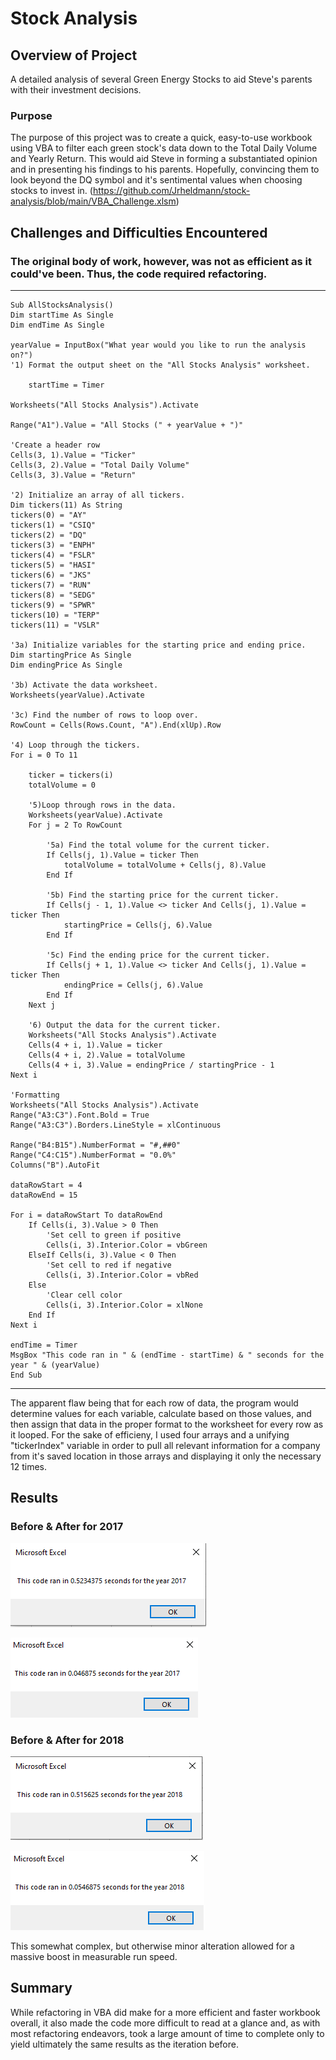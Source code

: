 # Stock Analysis

## Overview of Project
A detailed analysis of several Green Energy Stocks to aid Steve's parents with their investment decisions.

### Purpose
The purpose of this project was to create a quick, easy-to-use workbook using VBA to filter each green stock's data down to the Total Daily Volume and Yearly Return. This would aid Steve in forming a substantiated opinion and in presenting his findings to his parents. Hopefully, convincing them to look beyond the DQ symbol and it's sentimental values when choosing stocks to invest in.
(https://github.com/Jrheldmann/stock-analysis/blob/main/VBA_Challenge.xlsm)
## Challenges and Difficulties Encountered

### The original body of work, however, was not as efficient as it could've been. Thus, the code required refactoring.
---
    Sub AllStocksAnalysis()
    Dim startTime As Single
    Dim endTime As Single
    
    yearValue = InputBox("What year would you like to run the analysis on?")
    '1) Format the output sheet on the "All Stocks Analysis" worksheet.
    
        startTime = Timer
    
    Worksheets("All Stocks Analysis").Activate
    
    Range("A1").Value = "All Stocks (" + yearValue + ")"
    
    'Create a header row
    Cells(3, 1).Value = "Ticker"
    Cells(3, 2).Value = "Total Daily Volume"
    Cells(3, 3).Value = "Return"
   
    '2) Initialize an array of all tickers.
    Dim tickers(11) As String
    tickers(0) = "AY"
    tickers(1) = "CSIQ"
    tickers(2) = "DQ"
    tickers(3) = "ENPH"
    tickers(4) = "FSLR"
    tickers(5) = "HASI"
    tickers(6) = "JKS"
    tickers(7) = "RUN"
    tickers(8) = "SEDG"
    tickers(9) = "SPWR"
    tickers(10) = "TERP"
    tickers(11) = "VSLR"
    
    '3a) Initialize variables for the starting price and ending price.
    Dim startingPrice As Single
    Dim endingPrice As Single
    
    '3b) Activate the data worksheet.
    Worksheets(yearValue).Activate
    
    '3c) Find the number of rows to loop over.
    RowCount = Cells(Rows.Count, "A").End(xlUp).Row
    
    '4) Loop through the tickers.
    For i = 0 To 11

        ticker = tickers(i)
        totalVolume = 0
        
        '5)Loop through rows in the data.
        Worksheets(yearValue).Activate
        For j = 2 To RowCount
            
            '5a) Find the total volume for the current ticker.
            If Cells(j, 1).Value = ticker Then
                totalVolume = totalVolume + Cells(j, 8).Value
            End If
            
            '5b) Find the starting price for the current ticker.
            If Cells(j - 1, 1).Value <> ticker And Cells(j, 1).Value = ticker Then
                startingPrice = Cells(j, 6).Value
            End If
            
            '5c) Find the ending price for the current ticker.
            If Cells(j + 1, 1).Value <> ticker And Cells(j, 1).Value = ticker Then
                endingPrice = Cells(j, 6).Value
            End If
        Next j
        
        '6) Output the data for the current ticker.
        Worksheets("All Stocks Analysis").Activate
        Cells(4 + i, 1).Value = ticker
        Cells(4 + i, 2).Value = totalVolume
        Cells(4 + i, 3).Value = endingPrice / startingPrice - 1
    Next i
    
    'Formatting
    Worksheets("All Stocks Analysis").Activate
    Range("A3:C3").Font.Bold = True
    Range("A3:C3").Borders.LineStyle = xlContinuous
    
    Range("B4:B15").NumberFormat = "#,##0"
    Range("C4:C15").NumberFormat = "0.0%"
    Columns("B").AutoFit
    
    dataRowStart = 4
    dataRowEnd = 15
    
    For i = dataRowStart To dataRowEnd
        If Cells(i, 3).Value > 0 Then
            'Set cell to green if positive
            Cells(i, 3).Interior.Color = vbGreen
        ElseIf Cells(i, 3).Value < 0 Then
            'Set cell to red if negative
            Cells(i, 3).Interior.Color = vbRed
        Else
            'Clear cell color
            Cells(i, 3).Interior.Color = xlNone
        End If
    Next i
    
    endTime = Timer
    MsgBox "This code ran in " & (endTime - startTime) & " seconds for the year " & (yearValue)
    End Sub
---
The apparent flaw being that for each row of data, the program would determine values for each variable, calculate based on those values, and then assign that data in the proper format to the worksheet for every row as it looped. For the sake of efficieny, I used four arrays and a unifying "tickerIndex" variable in order to pull all relevant information for a company from it's saved location in those arrays and displaying it only the necessary 12 times.

## Results
### Before & After for 2017

![pre2017](Resources/pre2017.PNG)

![VBA_Challenge_2017](Resources/VBA_Challenge_2017.png)

### Before & After for 2018

![pre2018](Resources/pre2018.PNG)

![VBA_Challenge_2018](Resources/VBA_Challenge_2018.png)

This somewhat complex, but otherwise minor alteration allowed for a massive boost in measurable run speed.

## Summary


While refactoring in VBA did make for a more efficient and faster workbook overall, it also made the code more difficult to read at a glance and, as with most refactoring endeavors, took a large amount of time to complete only to yield ultimately the same results as the iteration before.

